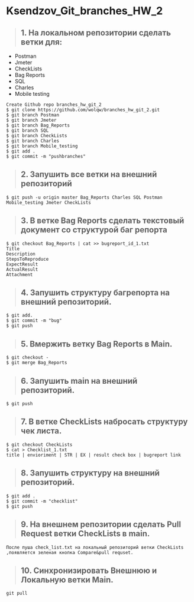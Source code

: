 # Ksendzov_Git_branches_HW_2
>## 1. На локальном репозитории сделать ветки для:
- Postman
- Jmeter
- CheckLists
- Bag Reports
- SQL
- Charles
- Mobile testing

```
Create Github repo branches_hw_git_2
$ git clone https://github.com/wolqw/branches_hw_git_2.git
$ git branch Postman     
$ git branch Jmeter 
$ git branch Bag_Reports
$ git branch SQL
$ git branch CheckLists
$ git branch Charles
$ git branch Mobile_testing
$ git add .
$ git commit -m "pushbranches"
```

>## 2. Запушить все ветки на внешний репозиторий
```
$ git push -u origin master Bag_Reports Charles SQL Postman Mobile_testing Jmeter CheckLists
```
>## 3. В ветке Bag Reports сделать текстовый документ со структурой баг репорта
```
$ git checkout Bag_Reports | cat >> bugreport_id_1.txt
Title
Description
StepsToReproduce
ExpectResult
ActualResult
Attachment
```

>## 4. Запушить структуру багрепорта на внешний репозиторий.
```
$ git add.
$ git commit -m "bug"
$ git push
```
>## 5. Вмержить ветку Bag Reports в Main.
```
$ git checkout -
$ git merge Bag_Reports
```
>## 6. Запушить main на внешний репозиторий.
```
$ git push
```
>## 7. В ветке CheckLists набросать структуру чек листа.
```
$ git checkout CheckLists
$ cat > Checklist_1.txt
title | envioriment | STR | EX | result check box | bugreport link
```

>## 8. Запушить структуру на внешний репозиторий.
```
$ git add .
$ git commit -m "checklist"
$ git push
```
>## 9. На внешнем репозитории сделать Pull Request ветки CheckLists в main.
```
После пуша check_list.txt на локальный репозиторий ветки CheckLists ,появляется зеленая кнопка Compare&pull requset.	
```

>## 10. Синхронизировать Внешнюю и Локальную ветки Main.
```
git pull
```

